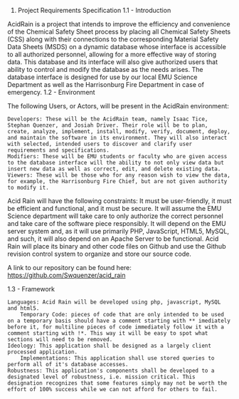 1. Project Requirements Specification
1.1 - Introduction

AcidRain is a project that intends to improve the efficiency and convenience of the Chemical Safety Sheet process by placing all Chemical Safety Sheets (CSS) along with their connections to the corresponding Material Safety Data Sheets (MSDS) on a dynamic database whose interface is accessible to all authorized personnel, allowing for a more effective way of storing data. This database and its interface will also give authorized users that ability to control and modify the database as the needs arises. The database interface is designed for use by our local EMU Science Department as well as the Harrisonburg Fire Department in case of emergency.
1.2 - Environment

The following Users, or Actors, will be present in the AcidRain environment:

    Developers: These will be the AcidRain team, namely Isaac Tice, Stephan Quenzer, and Josiah Driver. Their role will be to plan, create, analyze, implement, install, modify, verify, document, deploy, and maintain the software in its environment. They will also interact with selected, intended users to discover and clarify user requirements and specifications.
    Modifiers: These will be EMU students or faculty who are given access to the database interface will the ability to not only view data but insert new data as well as correct, edit, and delete existing data.
    Viewers: These will be those who for any reason wish to view the data, for example, the Harrisonburg Fire Chief, but are not given authority to modify it.

Acid Rain will have the following constraints: It must be user-friendly, it must be efficient and functional, and it must be secure. It will assume the EMU Science department will take care to only authorize the correct personnel and take care of the software piece responsibly. It will depend on the EMU server system and, as it will use primarily PHP, JavaScript, HTML5, MySQL, and such, it will also depend on an Apache Server to be functional.
Acid Rain will place its binary and other code files on Github and use the Github revision control system to organize and store our source code.
 
A link to our repository can be found here: https://github.com/Swquenzer/acid_rain

1.3 - Framework

    Languages: Acid Rain will be developed using php, javascript, MySQL and html5.
        Temporary Code: pieces of code that are only intended to be used on a temporary basis should have a comment starting with ** imediately before it, for multiline pieces of code immediately follow it with a comment starting with !*. This way it will be easy to spot what sections will need to be removed.
    Ideology: This application shall be designed as a largely client processed application.
        Implementations: This application shall use stored queries to perform all of it's database accesses.
    Robustness: This application's components shall be developed to a designated level of robustness, i.e. mission critical. This designation recognizes that some features simply may not be worth the effort of 100% success while we can not afford for others to fail. 
